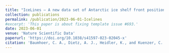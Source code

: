 ```yaml
---
title: "IceLines – A new data set of Antarctic ice shelf front positions"
collection: publications
permalink: /publication/2023-06-01-Icelines
#excerpt: 'This paper is about fixing template issue #693.'
date: 2023-06-01
venue: 'Nature Scientific Data'
paperurl: 'https://doi.org/10.1038/s41597-023-02045-x'
citation: 'Baumhoer, C. A., Dietz, A. J., Heidler, K., and Kuenzer, C. (2023): IceLines – A new data set of Antarctic ice shelf front positions, Sci Data, 10, 138, https://doi.org/10.1038/s41597-023-02045-x.'
---
```


